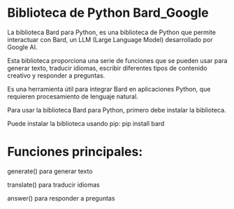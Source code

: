 # Biblioteca de Python Bard_Google

La biblioteca Bard para Python, es una biblioteca de Python que permite interactuar con Bard, un LLM (Large Language Model) desarrollado por Google AI. 

Esta biblioteca proporciona una serie de funciones que se pueden usar para generar texto, traducir idiomas, escribir diferentes tipos de contenido creativo y responder a preguntas. 

Es una herramienta útil para integrar Bard en aplicaciones Python, que requieren procesamiento de lenguaje natural.

Para usar la biblioteca Bard para Python, primero debe instalar la biblioteca. 

Puede instalar la biblioteca usando pip: pip install bard

# Funciones principales:

generate() para generar texto

translate() para traducir idiomas 

answer() para responder a preguntas
